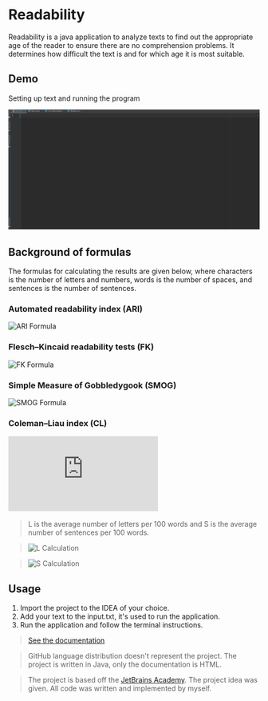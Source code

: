# Readability 

Readability is a java application to analyze texts to find out the appropriate age of the reader to ensure there are no comprehension problems.
It determines how difficult the text is and for which age it is most suitable.

## Demo

Setting up text and running the program

![Demo](https://github.com/torbenziegler/Readability_Score/blob/master/assets/readability%20demo.gif)


## Background of formulas

The formulas for calculating the results are given below, where characters is the number of letters and numbers, words is the number of spaces, and sentences is the number of sentences.

### Automated readability index (ARI)

![ARI Formula](https://latex.codecogs.com/gif.latex?4.71(\frac{characters}{words})&space;&plus;&space;0.5&space;(\frac{words}{sentences})&space;-&space;21.43)

### Flesch–Kincaid readability tests (FK)

![FK Formula](https://latex.codecogs.com/gif.latex?0.39&space;(\frac{words}{sentences})&space;&plus;&space;11.8&space;(\frac{syllables}{words})&space;-&space;15.59)


### Simple Measure of Gobbledygook (SMOG)

![SMOG Formula](https://latex.codecogs.com/gif.latex?1.043&space;\sqrt{number&space;of&space;polysyllables&space;\times&space;\frac{30}{number&space;of&space;sentences}}&space;&plus;&space;3.1291)

### Coleman–Liau index (CL)

![CL Formula](https://latex.codecogs.com/gif.latex?0.0588&space;L&space;-&space;0.296&space;S&space;-&space;15.8)

> L is the average number of letters per 100 words and S is the average number of sentences per 100 words. 

> ![L Calculation](https://latex.codecogs.com/gif.latex?L&space;=&space;\frac{characters}{words}&space;\times&space;100)

> ![S Calculation](https://latex.codecogs.com/gif.latex?S&space;=&space;\frac{sentences}{words}&space;\times&space;100)

## Usage

1. Import the project to the IDEA of your choice.
2. Add your text to the input.txt, it's used to run the application.
3. Run the application and follow the terminal instructions.

> [See the documentation](https://github.com/torbenziegler/Readability_Score/tree/master/src/main/resources/JavaDoc)

> GitHub language distribution doesn't represent the project. The project is written in Java, only the documentation is HTML. 

> The project is based off the [JetBrains Academy](https://hyperskill.org/projects/39). The project idea was given. All code was written and implemented by myself.
